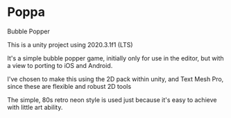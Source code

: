 # Poppa
Bubble Popper


This is a unity project using 2020.3.1f1 (LTS)

It's a simple bubble popper game, initially only for use in the editor, but with a view to porting to iOS and Android.

I've chosen to make this using the 2D pack within unity, and Text Mesh Pro, since these are flexible and robust 2D tools

The simple, 80s retro neon style is used just because it's easy to achieve with little art ability.
